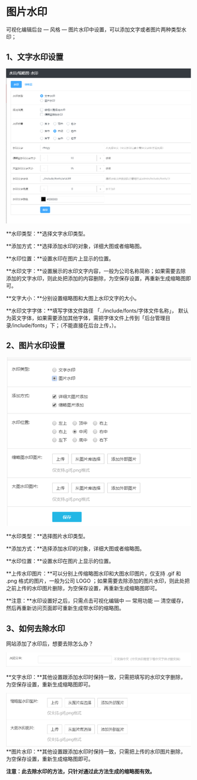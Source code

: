 # 图片水印

可视化编辑后台 — 风格 — 图片水印中设置，可以添加文字或者图片两种类型水印；

## **1、文字水印设置**

![](assets/2019-12-30_00010.jpg)

**水印类型：**选择文字水印类型。

**添加方式：**选择添加水印的对象，详细大图或者缩略图。

**水印位置：**设置水印在图片上显示的位置。

**水印文字：**设置展示的水印文字内容，一般为公司名称简称；如果需要去除添加的文字水印，则此处把添加的内容删除，为空保存设置，再重新生成缩略图即可。

**文字大小：**分别设置缩略图和大图上水印文字的大小。

**水印文字字体：**填写字体文件路径 「../include/fonts/字体文件名称」， 默认为英文字体，如果需要添加其他字体，需把字体文件上传到「后台管理目录/include/fonts」下；（不能直接在后台上传，）。

## **2、图片水印设置**

![图片关键词](assets/1550041711952159.png)

**水印类型：**选择图片水印类型。

**添加方式：**选择添加水印的对象，详细大图或者缩略图。

**水印位置：**设置水印在图片上显示的位置。

**上传水印图片：**可以分别上传缩略图水印和大图水印图片，仅支持 .gif 和 .png 格式的图片，一般为公司 LOGO ；如果需要去除添加的图片水印，则此处把之前上传的水印图片删除，为空保存设置，再重新生成缩略图即可。

**注意：**水印设置好之后，只需点击可视化编辑中 — 常用功能 — 清空缓存，然后再重新访问页面即可重新生成带水印的缩略图。

## **3、如何去除水印**

网站添加了水印后，想要去除怎么办？

![图片关键词](assets/1550041721611436.png)

**文字水印：**其他设置跟添加水印时保持一致，只需把填写的水印文字删除，为空保存设置，重新生成缩略图即可。

![图片关键词](assets/1550041735643006.png)**图片水印：**其他设置跟添加水印时保持一致，只需把上传的水印图片删除，为空保存设置，重新生成缩略图即可。

**注意：此去除水印的方法，只针对通过此方法生成的缩略图有效。**